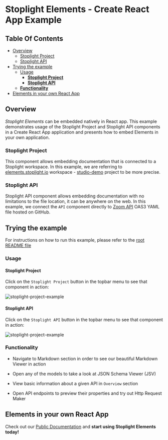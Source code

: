 # Stoplight Elements - Create React App Example

## Table Of Contents

- [Overview](#overview)
  - [Stoplight Project](#stoplight-project)
  - [Stoplight API](#stoplight-api)
- [Trying the example](#trying-the-example)
  - [Usage](#usage)
    - [**Stoplight Project**](#stoplight-project-1)
    - [**Stoplight API**](#stoplight-api-1)
  - [**Functionality**](#functionality)
- [Elements in your own React App](#elements-in-your-own-react-app)

## Overview

*Stoplight Elements* can be embedded natively in React app. This example demonstrates usage of the Stoplight Project and Stoplight API components in a Create React App application and presents how to embed Elements in your own application.

### Stoplight Project

This component allows embedding documentation that is connected to a Stoplight workspace. In this example, we are referring to [elements.stoplight.io](https://elements.stoplight.io) workspace - [studio-demo](https://elements.stoplight.io/docs/studio-demo) project to be more precise.

### Stoplight API

Stoplight API component allows embedding documentation with no limitations to the file location, it can be anywhere on the web.
In this example, we connect the `API` component directly to [Zoom API](https://raw.githubusercontent.com/stoplightio/Public-APIs/master/reference/zoom/zoom.yaml) OAS3 YAML file hosted on GitHub.

## Trying the example

For instructions on how to run this example, please refer to the [root README file](../../README.md#-examples)

### Usage

#### **Stoplight Project**

Click on the `Stoplight Project` button in the topbar menu to see that component in action:

![stoplight-project-example](https://user-images.githubusercontent.com/58433203/92106502-c617db00-ede4-11ea-8331-34b65bd36391.png)

#### **Stoplight API**

Click on the `Stoplight API` button in the topbar menu to see that component in action:

![stoplight-project-example](https://user-images.githubusercontent.com/58433203/92106493-c31cea80-ede4-11ea-95fa-e786b6b00efa.png)

### **Functionality**

* Navigate to Markdown section in order to see our beautiful Markdown Viewer in action

* Open any of the models to take a look at JSON Schema Viewer (JSV)

* View basic information about a given API in `Overview` section

* Open API endpoints to preview their properties and try out Http Request Maker

## Elements in your own React App

Check out our [Public Documentation](https://meta.stoplight.io/docs/elements) and **start using Stoplight Elements today!**
